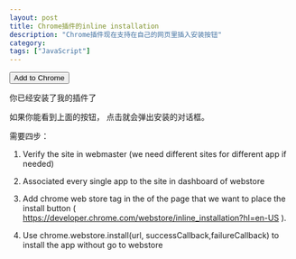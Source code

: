 ```yaml
---
layout: post
title: Chrome插件的inline installation
description: "Chrome插件现在支持在自己的网页里插入安装按钮"
category: 
tags: ["JavaScript"]
---
```




<button onclick="ins()" id="install-button">Add to Chrome</button>

<div id="installed">你已经安装了我的插件了 </div>

<script>
function ins() {
    chrome.webstore.install("https://chrome.google.com/webstore/detail/dcdlpgfpelckoblffdeppjjlcnmppjom",
        function(data) {
            alert(data);
        },
        function(data) {
            alert(data);
        });
}
if (chrome.app.isInstalled) {
  document.getElementById('install-button').style.display = 'none';
  document.getElementById('installed').style.display = 'block';
}
</script>

如果你能看到上面的按钮， 点击就会弹出安装的对话框。

需要四步：

1. Verify the site in webmaster (we need different sites for different app if needed) 

2. Associated every single app to the site in dashboard of webstore 

3. Add chrome web store <link> tag in the <head> of the page that we want to place the install button ( https://developer.chrome.com/webstore/inline_installation?hl=en-US ). 

4. Use chrome.webstore.install(url, successCallback,failureCallback) to install the app without go to webstore